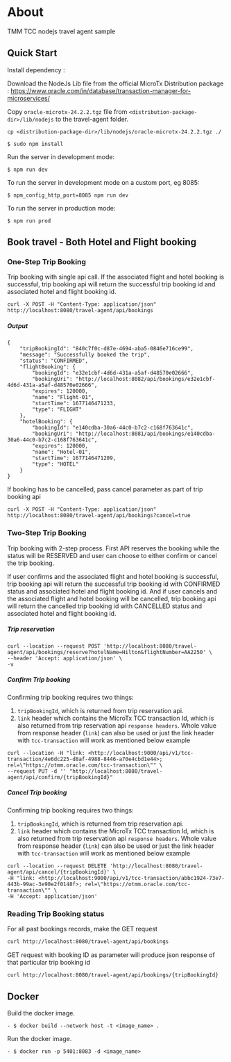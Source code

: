 # About

TMM TCC nodejs travel agent sample

## Quick Start

Install dependency :

Download the NodeJs Lib file from the official MicroTx Distribution package : https://www.oracle.com/in/database/transaction-manager-for-microservices/

Copy `oracle-microtx-24.2.2.tgz` file from `<distribution-package-dir>/lib/nodejs` to the travel-agent folder.

```
cp <distribution-package-dir>/lib/nodejs/oracle-microtx-24.2.2.tgz ./
```

```
$ sudo npm install
```

Run the server in development mode:

```
$ npm run dev
```

To run the server in development mode on a custom port, eg 8085:

```
$ npm_config_http_port=8085 npm run dev
```

To run the server in production mode:

```
$ npm run prod
```

## Book travel - Both Hotel and Flight booking

### One-Step Trip Booking

Trip booking with single api call. If the associated flight and hotel booking is successful,
trip booking api will return the successful trip booking id and associated hotel and flight booking id.

```
curl -X POST -H "Content-Type: application/json" http://localhost:8080/travel-agent/api/bookings
```
##### Output
```
{
    "tripBookingId": "840c7f0c-d87e-4694-aba5-0846e716ce99",
    "message": "Successfully booked the trip",
    "status": "CONFIRMED",
    "flightBooking": {
        "bookingId": "e32e1cbf-4d6d-431a-a5af-d48570e02666",
        "bookingUri": "http://localhost:8082/api/bookings/e32e1cbf-4d6d-431a-a5af-d48570e02666",
        "expires": 120000,
        "name": "Flight-01",
        "startTime": 1677146471233,
        "type": "FLIGHT"
    },
    "hotelBooking": {
        "bookingId": "e140cdba-30a6-44c0-b7c2-c168f763641c",
        "bookingUri": "http://localhost:8081/api/bookings/e140cdba-30a6-44c0-b7c2-c168f763641c",
        "expires": 120000,
        "name": "Hotel-01",
        "startTime": 1677146471209,
        "type": "HOTEL"
    }
}

```

If booking has to be cancelled, pass cancel parameter as part of trip booking api

```
curl -X POST -H "Content-Type: application/json" http://localhost:8080/travel-agent/api/bookings?cancel=true
```

### Two-Step Trip Booking
Trip booking with 2-step process. First API reserves the booking while the status will be RESERVED and user can choose to either confirm or cancel the trip booking.

If user confirms and the associated flight and hotel booking is successful,
trip booking api will return the successful trip booking id with CONFIRMED status and associated hotel and flight booking id.
And if user cancels and the associated flight and hotel booking will be cancelled,
trip booking api will return the cancelled trip booking id with CANCELLED status and associated hotel and flight booking id.

##### Trip reservation
```
curl --location --request POST 'http://localhost:8080/travel-agent/api/bookings/reserve?hotelName=Hilton&flightNumber=AA2250' \
--header 'Accept: application/json' \
-v
```
##### Confirm Trip booking
Confirming trip booking requires two things:
1. `tripBookingId`, which is returned from trip reservation api.
2. `link` header which contains the MicroTx TCC transaction Id, which is also returned from trip reservation api `response headers`.
Whole value from response header (`link`) can also be used or just the link header with `tcc-transaction` will work as mentioned below example
```
curl --location -H "link: <http://localhost:9000/api/v1/tcc-transaction/4e6dc225-d8af-4988-8446-a70e4cbd1e44>; rel=\"https://otmm.oracle.com/tcc-transaction\"" \ 
--request PUT -d '' "http://localhost:8080/travel-agent/api/confirm/{tripBookingId}"
```

##### Cancel Trip booking
Confirming trip booking requires two things:
1. `tripBookingId`, which is returned from trip reservation api.
2. `link` header which contains the MicroTx TCC transaction Id, which is also returned from trip reservation api `response headers`.
   Whole value from response header (`link`) can also be used or just the link header with `tcc-transaction` will work as mentioned below example
```
curl --location --request DELETE 'http://localhost:8080/travel-agent/api/cancel/{tripBookingId}' \
-H "link: <http://localhost:9000/api/v1/tcc-transaction/abbc1924-73e7-443b-99ac-3e90e2f0148f>; rel=\"https://otmm.oracle.com/tcc-transaction\"" \
-H 'Accept: application/json'
```

### Reading Trip Booking status
For all past bookings records, make the GET request

```bash
curl http://localhost:8080/travel-agent/api/bookings
```

GET request with booking ID as parameter will produce json response of that particular trip booking id

```bash
curl http://localhost:8080/travel-agent/api/bookings/{tripBookingId}
```

## Docker

Build the docker image.

```
- $ docker build --network host -t <image_name> .
```

Run the docker image.

```
- $ docker run -p 5401:8083 -d <image_name>
```
